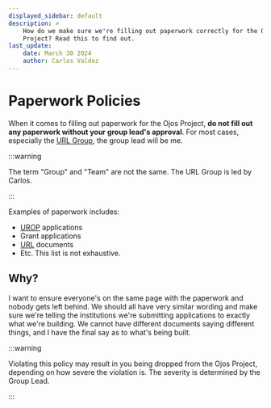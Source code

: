 ```yaml
---
displayed_sidebar: default
description: >
    How do we make sure we're filling out paperwork correctly for the Ojos
    Project? Read this to find out.
last_update:
    date: March 30 2024
    author: Carlos Valdez
---
```

# Paperwork Policies

When it comes to filling out paperwork for the Ojos Project, **do not fill out
any paperwork without your group lead's approval**. For most cases, especially
the [URL Group](/url/), the group lead will be me.

:::warning

The term "Group" and "Team" are not the same. The URL Group is led by Carlos.

:::

Examples of paperwork includes:

- [UROP](https://urop.uci.edu/) applications
- Grant applications
- [URL](https://markbaldw.in/url/) documents
- Etc. This list is not exhaustive.

## Why?

I want to ensure everyone's on the same page with the paperwork and nobody
gets left behind. We should all have very similar wording and make sure we're
telling the institutions we're submitting applications to exactly what we're
building. We cannot have different documents saying different things, and I
have the final say as to what's being built.

:::warning

Violating this policy may result in you being dropped from the Ojos Project,
depending on how severe the violation is. The severity is determined by the
Group Lead.

:::
